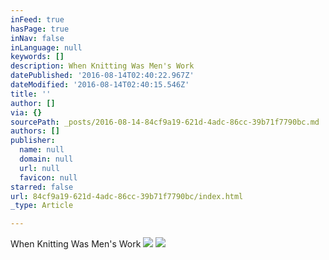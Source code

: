 ```yaml
---
inFeed: true
hasPage: true
inNav: false
inLanguage: null
keywords: []
description: When Knitting Was Men's Work
datePublished: '2016-08-14T02:40:22.967Z'
dateModified: '2016-08-14T02:40:15.546Z'
title: ''
author: []
via: {}
sourcePath: _posts/2016-08-14-84cf9a19-621d-4adc-86cc-39b71f7790bc.md
authors: []
publisher:
  name: null
  domain: null
  url: null
  favicon: null
starred: false
url: 84cf9a19-621d-4adc-86cc-39b71f7790bc/index.html
_type: Article

---
```

When Knitting Was Men's Work
![](https://the-grid-user-content.s3-us-west-2.amazonaws.com/1d1830af-c612-4e47-be89-94e41449014f.jpg)
![](https://the-grid-user-content.s3-us-west-2.amazonaws.com/f19539f0-e795-41d3-847c-a6027d39b83d.jpg)